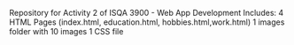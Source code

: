 Repository for Activity 2 of ISQA 3900 - Web App Development
Includes: 
4 HTML Pages (index.html, education.html, hobbies.html,work.html)
1 images folder with 10 images
1 CSS file